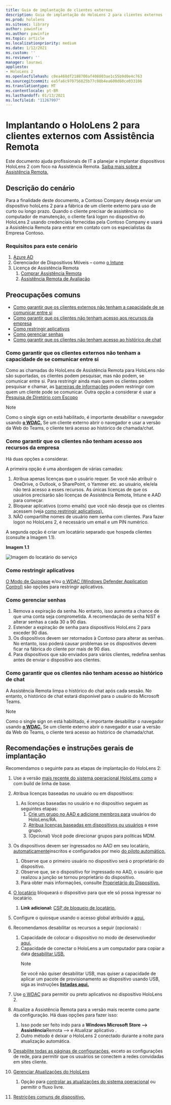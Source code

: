 ```yaml
---
title: Guia de implantação de clientes externos
description: Guia de implantação do HoloLens 2 para clientes externos (com assistência remota como exemplo)
ms.prod: hololens
ms.sitesec: library
author: pawinfie
ms.author: pawinfie
ms.topic: article
ms.localizationpriority: medium
ms.date: 1/12/2021
ms.custom: ''
ms.reviewer: ''
manager: laurawi
appliesto:
- HoloLens 2
ms.openlocfilehash: c0ea468df2188700af408803ae1c55b9d0e4c763
ms.sourcegitcommit: ea5fa6c970756025b77c00b4ea600d60ce033106
ms.translationtype: MT
ms.contentlocale: pt-BR
ms.lasthandoff: 01/13/2021
ms.locfileid: "11267997"
---
```

# Implantando o HoloLens 2 para clientes externos com Assistência Remota

Este documento ajuda profissionais de IT a planejar e implantar dispositivos HoloLens 2 com foco na Assistência Remota. [Saiba mais sobre a Assistência Remota.](https://docs.microsoft.com/hololens/hololens2-cloud-connected-overview#learn-about-remote-assist)

## Descrição do cenário

Para a finalidade deste documento, a Contoso Company deseja enviar um dispositivo holoLens 2 para a fábrica de um cliente externo para uso de curto ou longo prazo. Quando o cliente precisar de assistência no computador de manutenção, o cliente fará logon no dispositivo do HoloLens 2 usando credenciais fornecidas pela Contoso Company e usará a Assistência Remota para entrar em contato com os especialistas da Empresa Contoso.

### Requisitos para este cenário

1. [Azure AD](https://docs.microsoft.com/azure/active-directory/fundamentals/active-directory-whatis)
1. Gerenciador de Dispositivos Móveis – como [o Intune](https://docs.microsoft.com/mem/intune/fundamentals/free-trial-sign-up)
1. Licença de Assistência Remota
    1. [Comprar Assistência Remota](https://docs.microsoft.com/dynamics365/mixed-reality/remote-assist/buy-remote-assist)
    1. [Assistência Remota de Avaliação](https://docs.microsoft.com/dynamics365/mixed-reality/remote-assist/try-remote-assist)

## Preocupações comuns

- [Como garantir que os clientes externos não tenham a capacidade de se comunicar entre si](#how-to-ensure-that-external-clients-do-not-have-the-ability-to-communicate-with-one-another)
- [Como garantir que os clientes não tenham acesso aos recursos da empresa](#how-to-ensure-that-clients-do-not-have-access-to-company-resources)
- [Como restringir aplicativos](#how-to-restrict-apps)
- [Como gerenciar senhas](#how-to-manage-passwords)
- [Como garantir que os clientes não tenham acesso ao histórico de chat](#how-to-ensure-that-clients-do-not-have-access-to-chat-history)

### Como garantir que os clientes externos não tenham a capacidade de se comunicar entre si

Como as chamadas do HoloLens de Assistência Remota para HoloLens não são suportadas, os clientes podem pesquisar, mas não podem, se comunicar entre si. Para restringir ainda mais quem os clientes podem pesquisar e chamar, as  [barreiras de informações](https://docs.microsoft.com/microsoft-365/compliance/information-barriers?view=o365-worldwide) podem restringir com quem um cliente pode se comunicar. Outra opção a considerar é usar a [Pesquisa de Diretório com Escopo](https://docs.microsoft.com/MicrosoftTeams/teams-scoped-directory-search)

 > [!NOTE]
> Como o single sign on está habilitado, é importante desabilitar o navegador usando [**o WDAC.**](https://docs.microsoft.com/hololens/windows-defender-application-control-wdac) Se um cliente externo abrir o navegador e usar a versão da Web do Teams, o cliente terá acesso ao histórico de chamada/chat.

### Como garantir que os clientes não tenham acesso aos recursos da empresa

Há duas opções a considerar.

A primeira opção é uma abordagem de várias camadas:

1. Atribua apenas licenças que o usuário requer. Se você não atribuir o OneDrive, o Outlook, o SharePoint, o Yammer etc. ao usuário, ele/ela não terá acesso a esses recursos. As únicas licenças de que os usuários precisarão são licenças de Assistência Remota, Intune e AAD para começar.
1. Bloquear aplicativos (como emails) que você não deseja que os clientes acessem (veja [como restringir aplicativos).](#how-to-restrict-apps)
1. NÃO compartilhe nomes de usuário nem senha com clientes. Para fazer logon no HoloLens 2, é necessário um email e um PIN numérico.

A segunda opção é criar um locatário separado que hospeda clientes (consulte a Imagem 1.1).

**Imagem 1.1**

![Imagem do locatário do serviço](./images/hololens-service-tenant-image.png)

### Como restringir aplicativos

[O Modo de Quiosque](https://docs.microsoft.com/hololens/hololens-kiosk) e/ou [o WDAC (Windows Defender Application Control)](https://docs.microsoft.com/hololens/windows-defender-application-control-wdac) são opções para restringir aplicativos.

### Como gerenciar senhas

1. Remova a expiração da senha. No entanto, isso aumenta a chance de que uma conta seja comprometida. A recomendação de senha NIST é alterar senhas a cada 30 a 90 dias.
1. Estender a expiração de senha para dispositivos HoloLens 2 para exceder 90 dias.
1. Os dispositivos devem ser retornados à Contoso para alterar as senhas. No entanto, isso poderá causar problemas se os dispositivos devem ficar na fábrica do cliente por mais de 90 dias.  
1. Para dispositivos que são enviados para vários clientes, redefina senhas antes de enviar o dispositivo aos clientes.

### Como garantir que os clientes não tenham acesso ao histórico de chat

A Assistência Remota limpa o histórico do chat após cada sessão. No entanto, o histórico de chat estará disponível para o usuário do Microsoft Teams.

> [!NOTE]
> Como o single sign on está habilitado, é importante desabilitar o navegador usando [**o WDAC.**](https://docs.microsoft.com/hololens/windows-defender-application-control-wdac) Se um cliente externo abrir o navegador e usar a versão da Web do Teams, o cliente terá acesso ao histórico de chamada/chat.

## Recomendações e instruções gerais de implantação

Recomendamos o seguinte para as etapas de implantação do HoloLens 2:

1. Use a versão [mais recente do sistema operacional HoloLens como](https://aka.ms/hololens2download) a com build de linha de base.
1. Atribua licenças baseadas no usuário ou em dispositivos:
    1. As licenças baseadas no usuário e no dispositivo seguem as seguintes etapas:
        1. [Crie um grupo no AAD e adicione membros para](https://docs.microsoft.com/azure/active-directory/fundamentals/active-directory-groups-create-azure-portal#create-a-basic-group-and-add-members) usuários do HoloLens/RA.
        1. [Atribua licenças baseadas em dispositivos ou usuários](https://docs.microsoft.com/azure/active-directory/enterprise-users/licensing-groups-assign#:~:text=In%20this%20article%201%20Assign%20the%20required%20licenses,3%20Check%20for%20license%20problems%20and%20resolve%20them) a esse grupo.
        1. (Opcional) Você pode direcionar grupos para políticas MDM.

1. Os dispositivos devem ser ingressados no AAD em seu locatário, [automaticamente](https://docs.microsoft.com/hololens/hololens-enroll-mdm#auto-enrollment-in-mdm)inscritos e configurados por meio [do piloto automático.](https://docs.microsoft.com/hololens/hololens2-autopilot)
    1. Observe que o primeiro usuário no dispositivo será o proprietário do dispositivo.
    1. Observe que, se o dispositivo for ingressado no AAD, o usuário que realizou a junção se tornou proprietário do dispositivo.
    1. Para obter mais informações, consulte [Proprietário do Dispositivo.](https://docs.microsoft.com/hololens/security-adminless-os#device-owner)
1. [O locatário](https://docs.microsoft.com/hololens/hololens-release-notes#tenantlockdown-csp-and-autopilot) bloqueará o dispositivo para que ele só possa ingressar no locatário.
    1. **Link adicional:** [CSP de bloqueio de locatário.](https://docs.microsoft.com/windows/client-management/mdm/tenantlockdown-csp)
1. Configure o quiosque usando o acesso global atribuído a [aqui.](https://docs.microsoft.com/hololens/hololens-global-assigned-access-kiosk)
1. Recomendamos desabilitar os recursos a seguir (opcionais) :
    1. Capacidade de colocar o dispositivo no modo de desenvolvedor [aqui.](https://docs.microsoft.com/windows/client-management/mdm/policy-csp-applicationmanagement#applicationmanagement-allowdeveloperunlock)
    1. Capacidade de conectar o HoloLens a um computador para copiar a data [desabilitar USB.](https://docs.microsoft.com/windows/client-management/mdm/policy-csp-connectivity#connectivity-allowusbconnection)
       > [!NOTE]
        > Se você não quiser desabilitar USB, mas quiser a capacidade de aplicar um pacote de provisionamento ao dispositivo usando USB, siga as instruções [**listadas aqui.**](https://docs.microsoft.com/windows/client-management/mdm/policy-csp-security#security-allowaddprovisioningpackage)

1. Use [o WDAC](https://docs.microsoft.com/hololens/windows-defender-application-control-wdac) para permitir ou preto aplicativos no dispositivo HoloLens 2.
1. Atualize a Assistência Remota para a versão mais recente como parte da configuração. Há duas opções para fazer isso:
    1. Isso pode ser feito indo para a **Windows Microsoft Store --> Assistência**Remota --> e Atualizar aplicativo .
    1. Outro método é deixar o HoloLens 2 conectado durante a noite para atualização automática.
1. [Desabilite todas as páginas de configurações,](https://docs.microsoft.com/hololens/settings-uri-list) exceto as configurações de rede, para permitir que os usuários se conectem a redes convidadas em sites cliente.
1. [Gerenciar Atualizações do HoloLens](https://docs.microsoft.com/hololens/hololens-updates)
    1. Opção para [controlar as atualizações do sistema operacional](https://docs.microsoft.com/mem/intune/protect/windows-update-for-business-configure#create-and-assign-update-rings) ou permitir o fluxo livre.
1. [Restrições comuns de dispositivo.](https://docs.microsoft.com/hololens/hololens-common-device-restrictions)
